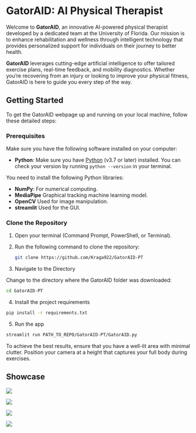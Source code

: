 # GatorAID: AI Physical Therapist

Welcome to **GatorAID**, an innovative AI-powered physical therapist developed by a dedicated team at the University of Florida. Our mission is to enhance rehabilitation and wellness through intelligent technology that provides personalized support for individuals on their journey to better health.

**GatorAID** leverages cutting-edge artificial intelligence to offer tailored exercise plans, real-time feedback, and mobility diagnostics. Whether you’re recovering from an injury or looking to improve your physical fitness, GatorAID is here to guide you every step of the way.

## Getting Started

To get the GatorAID webpage up and running on your local machine, follow these detailed steps:

### Prerequisites

Make sure you have the following software installed on your computer:
- **Python**: Make sure you have [Python](https://www.python.org/downloads/) (v3.7 or later) installed. You can check your version by running `python --version` in your terminal.
  
You need to install the following Python libraries:
- **NumPy**: For numerical computing.
- **MediaPipe** Graphical tracking machine learning model.
- **OpenCV** Used for image manipulation.
- **streamlit** Used for the GUI.

### Clone the Repository

1. Open your terminal (Command Prompt, PowerShell, or Terminal).
2. Run the following command to clone the repository:

    ```bash
    git clone https://github.com/Kraga922/GatorAID-PT
    ```


3. Navigate to the Directory

Change to the directory where the GatorAID folder was downloaded:

```bash
cd GatorAID-PT
```

4. Install the project requirements

```bash
pip install -r requirements.txt
```

5. Run the app

```bash
streamlit run PATH_TO_REPO/GatorAID-PT/GatorAID.py             
```

To achieve the best results, ensure that you have a well-lit area with minimal clutter. Position your camera at a height that captures your full body during exercises.

## Showcase


![](./images/showcase2.webp)

![](./images/showcase3.webp)

![](./images/showcase4.webp)

![](./images/showcase5.webp)

